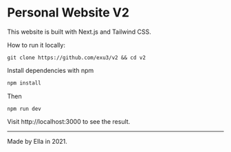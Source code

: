 # Personal Website V2

This website is built with Next.js and Tailwind CSS.

How to run it locally:

```shell
git clone https://github.com/exu3/v2 && cd v2
```

Install dependencies with npm
```sh
npm install
```

Then

```
npm run dev
```

Visit http://localhost:3000 to see the result. 

---

Made by Ella in 2021.
